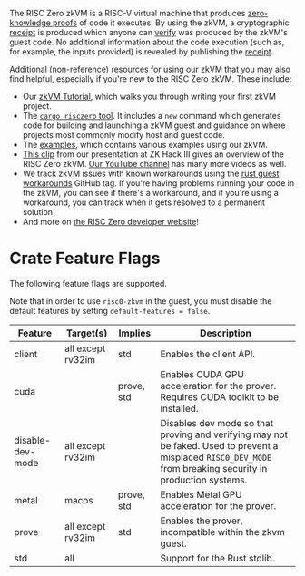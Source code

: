 <!-- cargo-rdme start -->

The RISC Zero zkVM is a RISC-V virtual machine that produces [zero-knowledge
proofs] of code it executes. By using the zkVM, a cryptographic [receipt] is
produced which anyone can [verify][receipt-verify] was produced by the
zkVM's guest code. No additional information about the code execution (such
as, for example, the inputs provided) is revealed by publishing the
[receipt].

Additional (non-reference) resources for using our zkVM that you may also
find helpful, especially if you're new to the RISC Zero zkVM. These include:

- Our [zkVM Tutorial], which walks you through writing your first zkVM
  project.
- The [`cargo risczero` tool]. It includes a `new` command which generates
  code for building and launching a zkVM guest and guidance on where
  projects most commonly modify host and guest code.
- The [examples], which contains various examples using our zkVM.
- [This clip][zkHack] from our presentation at ZK Hack III gives an overview
  of the RISC Zero zkVM. [Our YouTube channel][YouTube] has many more videos
  as well.
- We track zkVM issues with known workarounds using the [rust guest
  workarounds] GitHub tag. If you're having problems running your code in
  the zkVM, you can see if there's a workaround, and if you're using a
  workaround, you can track when it gets resolved to a permanent solution.
- And more on [the RISC Zero developer website][dev-docs]!

# Crate Feature Flags

The following feature flags are supported.

Note that in order to use `risc0-zkvm` in the guest, you must disable the
default features by setting `default-features = false`.

| Feature          | Target(s)         | Implies    | Description                                                                                                                                                  |
| ---------------- | ----------------- | ---------- | ------------------------------------------------------------------------------------------------------------------------------------------------------------ |
| client           | all except rv32im | std        | Enables the client API.                                                                                                                                      |
| cuda             |                   | prove, std | Enables CUDA GPU acceleration for the prover. Requires CUDA toolkit to be installed.                                                                         |
| disable-dev-mode | all except rv32im |            | Disables dev mode so that proving and verifying may not be faked. Used to prevent a misplaced `RISC0_DEV_MODE` from breaking security in production systems. |
| metal            | macos             | prove, std | Enables Metal GPU acceleration for the prover.                                                                                                               |
| prove            | all except rv32im | std        | Enables the prover, incompatible within the zkvm guest.                                                                                                      |
| std              | all               |            | Support for the Rust stdlib.                                                                                                                                 |

[`cargo risczero` tool]: https://crates.io/crates/cargo-risczero
[dev-docs]: https://dev.risczero.com
[examples]: https://dev.risczero.com/api/zkvm/examples
[receipt]: https://docs.rs/risc0-zkvm/latest/risc0_zkvm/receipt/struct.Receipt.html
[receipt-verify]: https://docs.rs/risc0-zkvm/latest/risc0_zkvm/receipt/struct.Receipt.html#method.verify
[rust guest workarounds]: https://github.com/risc0/risc0/issues?q=is%3Aissue+is%3Aopen+label%3A%22rust+guest+workarounds%22
[YouTube]: https://www.youtube.com/@risczero
[zero-knowledge proofs]: https://en.wikipedia.org/wiki/Zero-knowledge_proof
[zkHack]: https://youtu.be/cLqFvhmXiD0
[zkVM Tutorial]: https://dev.risczero.com/api/zkvm/tutorials/hello-world

<!-- cargo-rdme end -->
